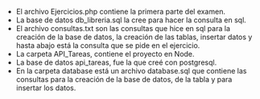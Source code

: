 * El archivo Ejercicios.php contiene la primera parte del examen.
* La base de datos db_libreria.sql la cree para hacer la consulta en sql.
* El archivo consultas.txt son las consultas que hice en sql para la creación de la base de datos, la creación de las tablas, insertar datos y hasta abajo está la consulta que se pide en el ejercicio.
* La carpeta API_Tareas, contiene el proyecto en Node.
* La base de datos api_tareas, fue la que creé con postgresql.
* En la carpeta database está un archivo database.sql que contiene las consultas para la creación de la base de datos, de la tabla y para insertar los datos.
